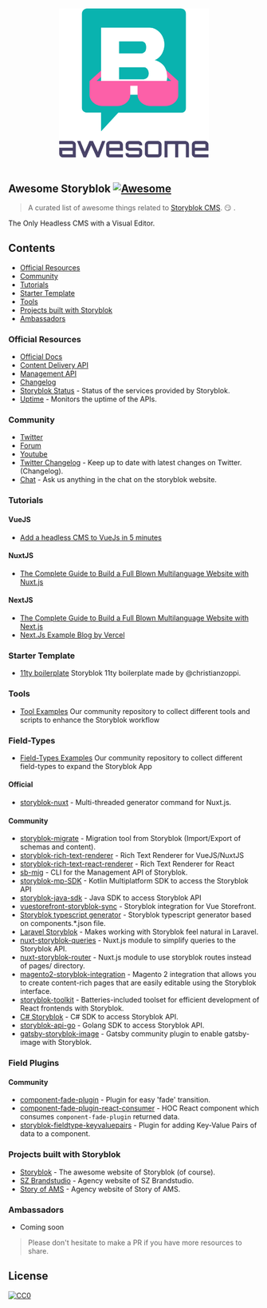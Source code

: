 <p align="center">
  <br>
  <img width="300" src="media/awesome-storyblok-logo.svg" alt="Awesome Storyblok">
  <br>
  <br>
</p>

## Awesome Storyblok [![Awesome](https://cdn.rawgit.com/sindresorhus/awesome/d7305f38d29fed78fa85652e3a63e154dd8e8829/media/badge.svg)](https://github.com/sindresorhus/awesome)

> A curated list of awesome things related to [Storyblok CMS](https://www.storyblok.com). 😏 .

The Only Headless CMS with a Visual Editor.

## Contents

- [Official Resources](#official-resources)
- [Community](#community)
- [Tutorials](#tutorials)
- [Starter Template](#starter-template)
- [Tools](#tools)
- [Projects built with Storyblok](#projects-built-with-storyblok)
- [Ambassadors](#ambassadors)

### Official Resources

- [Official Docs](https://www.storyblok.com/docs)
- [Content Delivery API](https://www.storyblok.com/docs/api/content-delivery)
- [Management API](https://www.storyblok.com/docs/api/management)
- [Changelog](https://www.storyblok.com/changelog)
- [Storyblok Status](https://status.storyblok.com/en/) - Status of the services provided by Storyblok.
- [Uptime](https://uptime.storyblok.com/) - Monitors the uptime of the APIs.

### Community

- [Twitter](https://twitter.com/storyblok)
- [Forum](https://forum.storyblok.com/)
- [Youtube](https://www.youtube.com/channel/UCYzFscZdEZi8flo0tE2FtlQ)
- [Twitter Changelog](https://twitter.com/storyblok) - Keep up to date with latest changes on Twitter. (Changelog).
- [Chat](https://www.storyblok.com) - Ask us anything in the chat on the storyblok website.

### Tutorials

#### VueJS

- [Add a headless CMS to VueJs in 5 minutes](https://www.storyblok.com/tp/add-a-headless-CMS-to-vuejs-in-5-minutes)

#### NuxtJS
- [The Complete Guide to Build a Full Blown Multilanguage Website with Nuxt.js](https://www.storyblok.com/tp/nuxt-js-multilanguage-website-tutorial)

#### NextJS
- [The Complete Guide to Build a Full Blown Multilanguage Website with Next.js](https://www.storyblok.com/tp/next-js-react-guide)
- [Next.Js Example Blog by Vercel](https://github.com/vercel/next.js/tree/canary/examples/cms-storyblok)

### Starter Template

- [11ty boilerplate](https://github.com/christianzoppi/storyblok-11ty) Storyblok 11ty boilerplate made by @christianzoppi.

### Tools

- [Tool Examples](https://github.com/storyblok/tool-examples) Our community repository to collect different tools and scripts to enhance the Storyblok workflow

### Field-Types

- [Field-Types Examples](https://github.com/storyblok/field-type-examples) Our community repository to collect different field-types to expand the Storyblok App 

#### Official

- [storyblok-nuxt](https://github.com/storyblok/storyblok-nuxt) - Multi-threaded generator command for Nuxt.js.

#### Community

- [storyblok-migrate](https://github.com/maoberlehner/storyblok-migrate) - Migration tool from Storyblok (Import/Export of schemas and content).
- [storyblok-rich-text-renderer](https://github.com/MarvinRudolph/storyblok-rich-text-renderer) - Rich Text Renderer for VueJS/NuxtJS
- [storyblok-rich-text-react-renderer](https://github.com/claus/storyblok-rich-text-react-renderer) - Rich Text Renderer for React
- [sb-mig](https://github.com/marckraw/sb-mig) - CLI for the Management API of Storyblok.
- [storyblok-mp-SDK](https://github.com/mikepenz/storyblok-mp-SDK) - Kotlin Multiplatform SDK to access the Storyblok API
- [storyblok-java-sdk](https://github.com/geilix10/storyblok-java-sdk) - Java SDK to access Storyblok API
- [vuestorefront-storyblok-sync](https://github.com/kodbruket/vsf-storyblok-sync) - Storyblok integration for Vue Storefront.
- [Storyblok typescript generator](https://gist.github.com/dohomi/cf5e3b783b695d91af6c8fb3ffcbcee0) - Storyblok typescript generator based on components.*.json file.
- [Laravel Storyblok](https://github.com/RicLeP/laravel-storyblok) - Makes working with Storyblok feel natural in Laravel.
- [nuxt-storyblok-queries](https://github.com/wearewondrous/nuxt-storyblok-queries) - Nuxt.js module to simplify queries to the Storyblok API.
- [nuxt-storyblok-router](https://github.com/wearewondrous/nuxt-storyblok-router) - Nuxt.js module to use storyblok routes instead of pages/ directory.
- [magento2-storyblok-integration](https://github.com/Media-Lounge/magento2-storyblok-integration/) - Magento 2 integration that allows you to create content-rich pages that are easily editable using the Storyblok interface.
- [storyblok-toolkit](https://github.com/storyofams/storyblok-toolkit) - Batteries-included toolset for efficient development of React frontends with Storyblok.
- [C# Storyblok](https://github.com/adliance/Storyblok) - C# SDK to access Storyblok API.
- [storyblok-api-go](https://github.com/teamexos/storyblok-api-go) - Golang SDK to access Storyblok API.
- [gatsby-storyblok-image](https://github.com/bejamas/gatsby-storyblok-image) - Gatsby community plugin to enable gatsby-image with Storyblok.

### Field Plugins

#### Community

- [component-fade-plugin](https://github.com/storyblok-extended/component-fade-plugin) - Plugin for easy 'fade' transition.
- [component-fade-plugin-react-consumer](https://github.com/storyblok-extended/component-fade-plugin-react-consumer) - HOC React component which consumes `component-fade-plugin` returned data.
- [storyblok-fieldtype-keyvaluepairs](https://github.com/apstechlead/storyblok-fieldtype-keyvaluepairs) - Plugin for adding Key-Value Pairs of data to a component.

### Projects built with Storyblok

- [Storyblok](https://www.storyblok.com) - The awesome website of Storyblok (of course).
- [SZ Brandstudio](https://www.sz-brandstudio.de/de/) - Agency website of SZ Brandstudio.
- [Story of AMS](https://storyofams.com) - Agency website of Story of AMS.

### Ambassadors

- Coming soon

> Please don't hesitate to make a PR if you have more resources to share.

## License

[![CC0](https://mirrors.creativecommons.org/presskit/buttons/88x31/svg/cc-zero.svg)](https://creativecommons.org/publicdomain/zero/1.0/)
